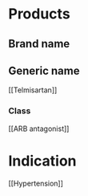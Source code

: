 # Products

## Brand name


## Generic name
[[Telmisartan]]

### Class
[[ARB antagonist]]

# Indication
[[Hypertension]]